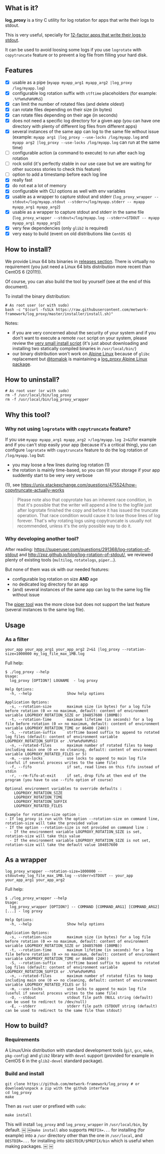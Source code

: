 ## What is it?

**log_proxy** is a tiny C utility for log rotation for apps that write their logs to stdout.

This is very useful, specially for [12-factor apps that write their logs to stdout](https://12factor.net/logs).

It can be used to avoid loosing some logs if you use `logrotate` with `copytruncate` feature or to prevent a log file from filling your hard disk.

## Features

- [x] usable as a pipe (`myapp myapp_arg1 myapp_arg2 |log_proxy /log/myapp.log`)
- [x] configurable log rotation suffix with `stftime` placeholders (for example: `.%Y%m%d%H%M%S`)
- [x] can limit the number of rotated files (and delete oldest)
- [x] can rotate files depending on their size (in bytes)
- [x] can rotate files depending on their age (in seconds)
- [x] does not need a specific log directory for a given app (you can have one directory with plenty of different log files from different apps)
- [x] several instances of the same app can log to the same file without issue (example: `myapp arg1 |log_proxy --use-locks /log/myapp.log` and `myapp arg2 |log_proxy --use-locks /log/myapp.log` can run at the same time)
- [ ] configurable action (a command to execute) to run after each log rotation
- [ ] rock solid (it's perfectly stable in our use case but we are waiting for other success stories to check this feature)
- [ ] option to add a timestamp before each log line
- [x] really fast
- [x] do not eat a lot of memory
- [x] configurable with CLI options as well with env variables
- [x] usable as a wrapper to capture stdout and stderr (`log_proxy_wrapper --stdout=/log/myapp.stdout --stderr=/log/myapp.stderr -- myapp myapp_arg1 myapp_arg2`)
- [x] usable as a wrapper to capture stdout and stderr in the same file (`log_proxy_wrapper --stdout=/log/myapp.log --stderr=STDOUT -- myapp myapp_arg1 myapp_arg2`)
- [x] very few dependencies (only `glib2` is required)
- [x] very easy to build (event on old distributions like `CentOS 6`)

## How to install?

We provide Linux 64 bits binaries in [releases section](https://github.com/metwork-framework/log_proxy/releases). There is virtually no requirement (you just need a Linux 64 bits distribution more recent than CentOS 6 (2011!)).

Of course, you can also build the tool by yourself (see at the end of this document).

To install the binary distribution:

```
# As root user (or with sudo)
bash -c "$(curl -fsSLk https://raw.githubusercontent.com/metwork-framework/log_proxy/master/installer/install.sh)"
```

Notes:

- if you are very concerned about the security of your system and if you don't want to execute
a remote `root` script on your system, please review the [very small install script](https://raw.githubusercontent.com/metwork-framework/log_proxy/master/installer/install.sh)
 (it's just about downloading and installing two statically compiled binaries in `/usr/local/bin/`)
- our binary distribution won't work on [Alpine Linux](https://alpinelinux.org/) because of `glibc` replacement but [@tomalok](https://github.com/tomalok) is maintaining a [log_proxy Alpine Linux package](https://pkgs.alpinelinux.org/packages?name=log_proxy).

## How to uninstall?

```
# As root user (or with sudo)
rm -f /usr/local/bin/log_proxy
rm -f /usr/local/bin/log_proxy_wrapper
```

## Why this tool?

### Why not using `logrotate` with `copytruncate` feature?

If you use `myapp myapp_arg1 myapp_arg2 >/log/myapp.log 2>&1`for example and if you can't stop easily your app (because it's a critical thing), you can configure `logrotate` with `copytruncate` feature to do the log rotation of `/log/myapp.log` but:

- you may loose a few lines during log rotation (1)
- the rotation is mainly time-based, so you can fill your storage if your app suddently start to be very very verbose

(1), see https://unix.stackexchange.com/questions/475524/how-copytruncate-actually-works

> Please note also that copyrotate has an inherent race condition, in that it's possible that the writer will append a line to the logfile just after logrotate finished the copy and before it has issued the truncate operation. That race condition would cause it to lose those lines of log forever. That's why rotating logs using copytruncate is usually not recommended, unless it's the only possible way to do it.

### Why developing another tool?

After reading: https://superuser.com/questions/291368/log-rotation-of-stdout and http://zpz.github.io/blog/log-rotation-of-stdout/, we reviewed plenty of existing tools (`multilog`, `rotatelogs`, `piper`...).

But none of them was ok with our needed features:

- configurable log rotation on size **AND** age
- no dedicated log directory for an app
- (and) several instances of the same app can log to the same log file without issue

The [piper tool](https://github.com/gongled/piper) was the more close but does not support the last feature (several instances to the same log file).

## Usage

### As a filter

```console
your_app your_app_arg1 your_app_arg2 2>&1 |log_proxy --rotation-size=1000000 my_log_file_max_1MB.log
```

Full help:

```console
$ ./log_proxy --help
Usage:
  log_proxy [OPTION?] LOGNAME  - log proxy

Help Options:
  -h, --help                Show help options

Application Options:
  -s, --rotation-size       maximum size (in bytes) for a log file before rotation (0 => no maximum, default: content of environment variable LOGPROXY_ROTATION_SIZE or 104857600 (100MB))
  -t, --rotation-time       maximum lifetime (in seconds) for a log file before rotation (0 => no maximum, default: content of environment variable LOGPROXY_ROTATION_TIME or 86400 (24H))
  -S, --rotation-suffix     strftime based suffix to append to rotated log files (default: content of environment variable LOGPROXY_ROTATION_SUFFIX or .%Y%m%d%H%M%S)
  -n, --rotated-files       maximum number of rotated files to keep including main one (0 => no cleaning, default: content of environment variable LOGPROXY_ROTATED_FILES or 5)
  -m, --use-locks           use locks to append to main log file (useful if several process writes to the same file)
  -f, --fifo                if set, read lines on this fifo instead of stdin
  -r, --rm-fifo-at-exit     if set, drop fifo at then end of the program (you have to use --fifo option of course)

Optional environment variables to override defaults :
    LOGPROXY_ROTATION_SIZE
    LOGPROXY_ROTATION_TIME
    LOGPROXY_ROTATION_SUFFIX
    LOGPROXY_ROTATED_FILES

Example for rotation-size option :
- If log_proxy is run with the option --rotation-size on command line, rotation-size will take the provided value
- If the option --rotation-size is not provided on command line :
  - If the environment variable LOGPROXY_ROTATION_SIZE is set, rotation-size will take this value
  - If the environment variable LOGPROXY_ROTATION_SIZE is not set, rotation-size will take the default value 104857600
```

## As a wrapper

```console
log_proxy_wrapper --rotation-size=1000000 --stdout=my_log_file_max_1MB.log --stderr=STDOUT -- your_app your_app_arg1 your_app_arg2
```

Full help:

```console
$ ./log_proxy_wrapper --help
Usage:
  log_proxy_wrapper [OPTION?] -- COMMAND [COMMAND_ARG1] [COMMAND_ARG2] [...] - log proxy

Help Options:
  -h, --help                Show help options

Application Options:
  -s, --rotation-size       maximum size (in bytes) for a log file before rotation (0 => no maximum, default: content of environment variable LOGPROXY_ROTATION_SIZE or 104857600 (100MB))
  -t, --rotation-time       maximum lifetime (in seconds) for a log file before rotation (0 => no maximum, default: content of environment variable LOGPROXY_ROTATION_TIME or 86400 (24H))
  -S, --rotation-suffix     strftime based suffix to append to rotated log files (default: content of environment variable LOGPROXY_ROTATION_SUFFIX or .%Y%m%d%H%M%S
  -n, --rotated-files       maximum number of rotated files to keep including main one (0 => no cleaning, default: content of environment variable LOGPROXY_ROTATED_FILES or 5)
  -m, --use-locks           use locks to append to main log file (useful if several process writes to the same file)
  -O, --stdout              stdout file path (NULL string (default) can be used to redirect to /dev/null)
  -E, --stderr              stderr file path (STDOUT string (default) can be used to redirect to the same file than stdout)
```

## How to build?

### Requirements

A Linux/Unix distribution with standard development tools (`git`, `gcc`, `make`, `pkg-config`) and `glib2` library with `devel` support (provided for example in CentOS 6 in the `glib2-devel` standard package).

### Build and install

```console
git clone https://github.com/metwork-framework/log_proxy # or download/unpack a zip with the github interface
cd log_proxy
make
```

Then as `root` user or prefixed with `sudo`:

```console
make install
```

This will install `log_proxy` and `log_proxy_wrapper` in `/usr/local/bin`, by default.
￼
￼`make install` also supports `PREFIX=...` for installing (for example) into a `/usr` directory other than the one in `/usr/local`, and `DESTDIR=...` for installing into `$DESTDIR/$PREFIX/bin` which is useful when making packages.
￼
￼
